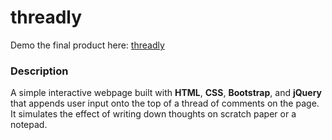 # threadly

Demo the final product here: [threadly](https://jeffreyxchan.github.io/threadly/ "threadly")

### Description
A simple interactive webpage built with **HTML**, **CSS**, **Bootstrap**, and **jQuery** that appends user input onto the top of a thread of comments on the page. It simulates the effect of writing down thoughts on scratch paper or a notepad.
